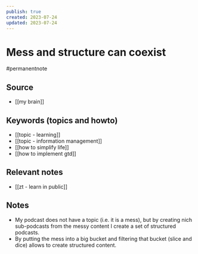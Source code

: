 ```yaml
---
publish: true
created: 2023-07-24
updated: 2023-07-24
---
```


# Mess and structure can coexist

#permanentnote

## Source
- [[my brain]]

## Keywords (topics and howto)
- [[topic - learning]]
- [[topic - information management]]
- [[how to simplify life]]
- [[how to implement gtd]]

## Relevant notes
- [[zt - learn in public]]

## Notes
- My podcast does not have a topic (i.e. it is a mess), but by creating nich sub-podcasts from the messy content I create a set of structured podcasts.
- By putting the mess into a big bucket and filtering that bucket (slice and dice) allows to create structured content. 